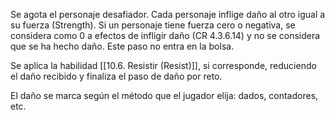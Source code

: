 Se agota el personaje desafiador. Cada personaje inflige daño al otro igual a su fuerza (Strength). Si un personaje tiene fuerza cero o negativa, se considera como 0 a efectos de infligir daño (CR 4.3.6.14) y no se considera que se ha hecho daño. Este paso no entra en la bolsa.

Se aplica la habilidad [[10.6. Resistir (Resist)]], si corresponde, reduciendo el daño recibido y finaliza el paso de daño por reto.

El daño se marca según el método que el jugador elija: dados, contadores, etc.